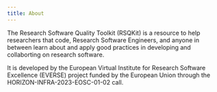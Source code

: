 ```yaml
---
title: About
---
```


The Research Software Quality Toolkit (RSQKit) is a resource to help researchers that code, Research Software Engineers, and anyone in between learn about and apply good practices in developing and collaborting on research software.

It is developed by the European Virtual Institute for Research Software Excellence (EVERSE) project funded by the European Union through the HORIZON-INFRA-2023-EOSC-01-02 call.
